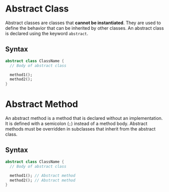 # Abstract Class
Abstract classes are classes that **cannot be instantiated**. They are used to define the behavior that can be inherited by other classes. An abstract class is declared using the keyword `abstract`.

## Syntax
```dart
abstract class ClassName {
  // Body of abstract class

  method1();
  method2();
}
```
# Abstract Method
An abstract method is a method that is declared without an implementation. It is defined with a semicolon (`;`) instead of a method body. Abstract methods must be overridden in subclasses that inherit from the abstract class.

## Syntax
```dart
abstract class ClassName {
  // Body of abstract class

  method1(); // Abstract method
  method2(); // Abstract method
}
```

